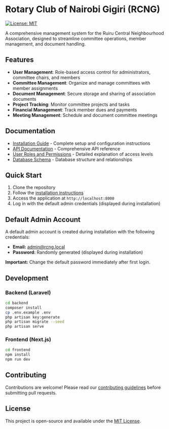 # Rotary Club of Nairobi Gigiri (RCNG)

[![License: MIT](https://img.shields.io/badge/License-MIT-yellow.svg)](https://opensource.org/licenses/MIT)

A comprehensive management system for the Ruiru Central Neighbourhood Association, designed to streamline committee operations, member management, and document handling.

## Features

- **User Management**: Role-based access control for administrators, committee chairs, and members
- **Committee Management**: Organize and manage committees with member assignments
- **Document Management**: Secure storage and sharing of association documents
- **Project Tracking**: Monitor committee projects and tasks
- **Financial Management**: Track member dues and payments
- **Meeting Management**: Schedule and document committee meetings

## Documentation

- [Installation Guide](docs/INSTALLATION.md) - Complete setup and configuration instructions
- [API Documentation](docs/API_OVERVIEW.md) - Comprehensive API reference
- [User Roles and Permissions](docs/USER_ROLES.md) - Detailed explanation of access levels
- [Database Schema](docs/DATABASE_CONFIGURATION.md) - Database structure and relationships

## Quick Start

1. Clone the repository
2. Follow the [installation instructions](docs/INSTALLATION.md)
3. Access the application at `http://localhost:8000`
4. Log in with the default admin credentials (displayed during installation)

## Default Admin Account

A default admin account is created during installation with the following credentials:
- **Email:** admin@rcng.local
- **Password:** Randomly generated (displayed during installation)

**Important:** Change the default password immediately after first login.

## Development

### Backend (Laravel)

```bash
cd backend
composer install
cp .env.example .env
php artisan key:generate
php artisan migrate --seed
php artisan serve
```

### Frontend (Next.js)

```bash
cd frontend
npm install
npm run dev
```

## Contributing

Contributions are welcome! Please read our [contributing guidelines](CONTRIBUTING.md) before submitting pull requests.

## License

This project is open-source and available under the [MIT License](LICENSE).

